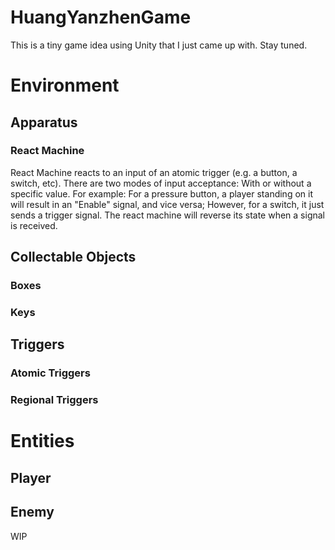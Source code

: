 # HuangYanzhenGame
This is a tiny game idea using Unity that I just came up with. Stay tuned.

# Environment
## Apparatus

### React Machine
React Machine reacts to an input of an atomic trigger (e.g. a button, a switch, etc). 
There are two modes of input acceptance: With or without a specific value. For example: 
For a pressure button, a player standing on it will result in an "Enable" signal, and vice versa; 
However, for a switch, it just sends a trigger signal. The react machine will reverse its state 
when a signal is received.


## Collectable Objects
### Boxes

### Keys


## Triggers

### Atomic Triggers

### Regional Triggers

# Entities
## Player

## Enemy
WIP
